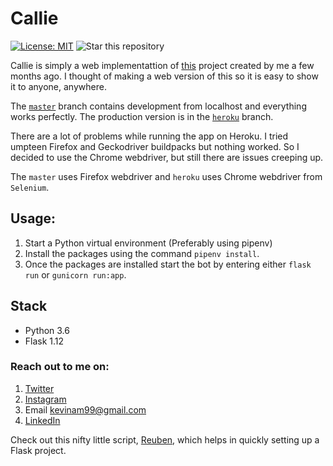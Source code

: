 # Callie
[![License: MIT](https://img.shields.io/badge/License-MIT-blue.svg)](https://opensource.org/licenses/MIT)
![Star this repository](https://img.shields.io/github/stars/kevinam99/Callie?style=social)



Callie is simply a web implementattion of [this](https://github.com/kevinam99/Instagram-Like-Bot) project created by me a few months ago. I thought of making a web version of this so it is easy to show it to anyone, anywhere.

The [`master`](https://github.com/kevinam99/Callie/) branch contains development from localhost and everything works perfectly. The production version is in the [`heroku`](https://github.com/kevinam99/Callie/tree/heroku) branch. 

There are a lot of problems while running the app on Heroku. I tried umpteen Firefox and Geckodriver buildpacks but nothing worked. So I decided to use the Chrome webdriver, but still there are issues creeping up.

The `master` uses Firefox webdriver and `heroku` uses Chrome webdriver from ``` Selenium ```. 



## Usage:
1. Start a Python virtual environment (Preferably using pipenv)
2. Install the packages using the command ```pipenv install```.
3. Once the packages are installed start the bot by entering either ```flask run``` or ```gunicorn run:app```.

## Stack
- Python 3.6
- Flask 1.12

### Reach out to me on:
1. [Twitter](https://www.twitter.com/kevin_codes)
2. [Instagram](https://www.instagram.com/kevin.codes)
3. Email <kevinam99@gmail.com>
4. [LinkedIn](https://www.linkedin.com/in/kevin-a-mathew)

Check out this nifty little script, [Reuben](https://github.com/kevinam99/Reuben), which helps in quickly setting up a Flask project.
